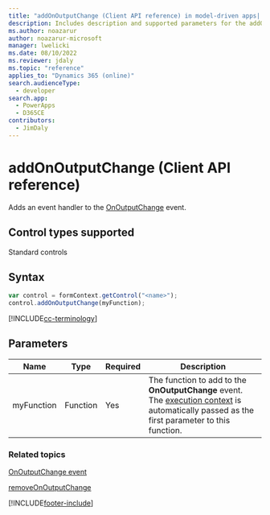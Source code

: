 ```yaml
---
title: "addOnOutputChange (Client API reference) in model-driven apps| MicrosoftDocs"
description: Includes description and supported parameters for the addOnOutputChange method.
ms.author: noazarur
author: noazarur-microsoft
manager: lwelicki
ms.date: 08/10/2022
ms.reviewer: jdaly
ms.topic: "reference"
applies_to: "Dynamics 365 (online)"
search.audienceType: 
  - developer
search.app: 
  - PowerApps
  - D365CE
contributors:
  - JimDaly
---
```

# addOnOutputChange (Client API reference)

Adds an event handler to the [OnOutputChange](../events/onselection.md) event. 

## Control types supported

Standard controls

## Syntax

```JavaScript
var control = formContext.getControl("<name>");
control.addOnOutputChange(myFunction);
```
[!INCLUDE[cc-terminology](../../../../data-platform/includes/cc-terminology.md)]

## Parameters

|Name | Type | Required | Description|
|--|--|--|--|
|myFunction |Function |Yes|The function to add to the **OnOutputChange** event. The [execution context](../../clientapi-execution-context.md) is automatically passed as the first parameter to this function.|

### Related topics

[OnOutputChange event](../events/onoutputchange.md)

[removeOnOutputChange](removeonoutputchange.md) 

[!INCLUDE[footer-include](../../../../../includes/footer-banner.md)]